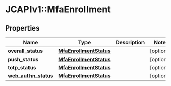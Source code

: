 # JCAPIv1::MfaEnrollment

## Properties
Name | Type | Description | Notes
------------ | ------------- | ------------- | -------------
**overall_status** | [**MfaEnrollmentStatus**](MfaEnrollmentStatus.md) |  | [optional] 
**push_status** | [**MfaEnrollmentStatus**](MfaEnrollmentStatus.md) |  | [optional] 
**totp_status** | [**MfaEnrollmentStatus**](MfaEnrollmentStatus.md) |  | [optional] 
**web_authn_status** | [**MfaEnrollmentStatus**](MfaEnrollmentStatus.md) |  | [optional] 

